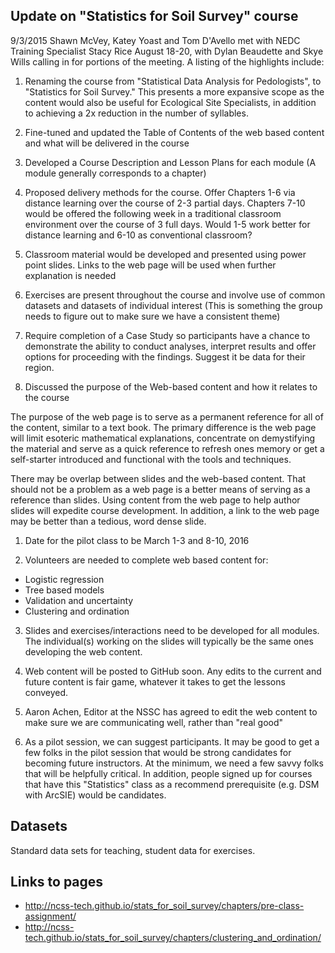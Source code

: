 

## Update on "Statistics for Soil Survey" course
9/3/2015
Shawn McVey, Katey Yoast and Tom D'Avello met with NEDC Training Specialist Stacy Rice August 18-20, with Dylan Beaudette and Skye Wills calling in for portions of the meeting. A listing of the highlights include:

1. Renaming the course from "Statistical Data Analysis for Pedologists", to "Statistics for Soil Survey." This presents a more expansive scope as the content would also be useful for Ecological Site Specialists, in addition to achieving a 2x reduction in the number of syllables.

2. Fine-tuned and updated the Table of Contents of the web based content and what will be delivered in the course

3. Developed a Course Description and Lesson Plans for each module (A module generally corresponds to a chapter)

4. Proposed delivery methods for the course. Offer Chapters 1-6 via distance learning over the course of 2-3 partial days. Chapters 7-10 would be offered the following week in a traditional classroom environment over the course of 3 full days. Would 1-5 work better for distance learning and 6-10 as conventional classroom?

5. Classroom material would be developed and presented using power point slides. Links to the web page will be used when further explanation is needed

6. Exercises are present throughout the course and involve use of common datasets and datasets of individual interest (This is something the group needs to figure out to make sure we have a consistent theme)

7. Require completion of a Case Study so participants have a chance to demonstrate the ability to conduct analyses, interpret results and offer options for proceeding with the findings. Suggest it be data for their region.

8. Discussed the purpose of the Web-based content and how it relates to the course

The purpose of the web page is to serve as a permanent reference for all of the content, similar to a text book. The primary difference is the web page will limit esoteric mathematical explanations, concentrate on demystifying the material and serve as a quick reference to refresh ones memory or get a self-starter introduced and functional with the tools and techniques.

There may be overlap between slides and the web-based content. That should not be a problem as a web page is a better means of serving as a reference than slides. Using content from the web page to help author slides will expedite course development. In addition, a link to the web page may be better than a tedious, word dense slide.


1. Date for the pilot class to be March 1-3 and 8-10, 2016

2. Volunteers are needed to complete web based content for:
 * Logistic regression
 * Tree based models
 * Validation and uncertainty
 * Clustering and ordination

3. Slides and exercises/interactions need to be developed for all modules. The individual(s) working on the slides will typically be the same ones developing the web content.

4. Web content will be posted to GitHub soon. Any edits to the current and future content is fair game, whatever it takes to get the lessons conveyed.

5. Aaron Achen, Editor at the NSSC has agreed to edit the web content to make sure we are communicating well, rather than "real good"

6. As a pilot session, we can suggest participants. It may be good to get a few folks in the pilot session that would be strong candidates for becoming future instructors. At the minimum, we need a few savvy folks that will be helpfully critical. In addition, people signed up for courses that have this "Statistics" class as a recommend prerequisite (e.g. DSM with ArcSIE) would be candidates.


## Datasets
Standard data sets for teaching, student data for exercises.

## Links to pages
* http://ncss-tech.github.io/stats_for_soil_survey/chapters/pre-class-assignment/
* http://ncss-tech.github.io/stats_for_soil_survey/chapters/clustering_and_ordination/


